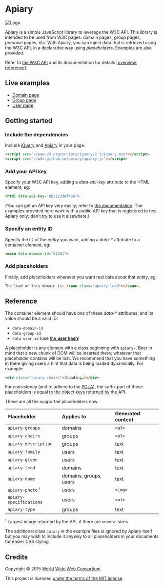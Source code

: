 
# Apiary

![Logo](https://w3c.github.io/apiary/logo.svg)

Apiary is a simple JavaScript library to leverage the W3C API.
This library is intended to be used from W3C pages: domain pages, group pages, personal pages, etc.
With Apiary, you can inject data that is retrieved using the W3C API, in a declarative way using *placeholders*.
Examples are also provided.

Refer to [the W3C API](https://github.com/w3c/w3c-api) and its documentation for details
\[[overview](https://w3c.github.io/w3c-api/); [reference](https://api-test.w3.org/doc)\].

## Live examples

* [Domain page](https://w3c.github.io/apiary/examples/domain.html)
* [Group page](https://w3c.github.io/apiary/examples/group.html)
* [User page](https://w3c.github.io/apiary/examples/user.html)

## Getting started

### Include the dependencies

Include [jQuery](http://jquery.com/) and [Apiary](apiary.js) in your page:  
```html
<script src="//www.w3.org/scripts/jquery/2.1/jquery.min"></script>
<script src="//w3c.github.io/apiary/apiary.js"></script>
```

### Add your API key

Specify your W3C API key, adding a *data-api-key* attribute to the HTML element, eg:  
```html
<html data-api-key="abc123def456">
```
(You can get an API key very easily; refer to [the documentation](https://w3c.github.io/w3c-api/#apikeys).
The examples provided here work with a public API key that is registered to test Apiary only; don't try to use it elsewhere.)

### Specify an entity ID

Specify the ID of the *entity* you want, adding a *data-&#42;* attribute to a container element, eg:  
```html
<main data-domain-id="41381">
```

### Add placeholders

Finally, add *placeholders* wherever you want real data about that *entity*, eg:  
```html
The lead of this domain is: <span class="apiary-lead"></span>.
```

## Reference

The container element should have *one* of these *data-&#42;* attributes, and its value should be a valid ID:
* `data-domain-id`
* `data-group-id`
* `data-user-id` (use [the **user hash**](https://api-test.w3.org/doc#get--users-%7Bhash%7D))

A placeholder is any element with a class beginning with `apiary-`.
Bear in mind that a new chunk of DOM will be inserted there; whatever that placeholder contains will be lost.
We recommend that you have something in there giving users a hint that data is being loaded dynamically.
For example:
```html
<div class="apiary-chairs">[Loading…]</div>
```

For consistency (and to adhere to the [POLA](https://en.wikipedia.org/wiki/Principle_of_least_astonishment)),
the suffix part of these placeholders is equal to [the object keys returned by the API](https://api-test.w3.org/doc).

These are all the supported placeholders now:

Placeholder             | Applies to             | Generated content
:-----------------------|:-----------------------|:-----------------
`apiary-groups`         | domains                | `<ul>`
`apiary-chairs`         | groups                 | `<ul>`
`apiary-description`    | groups                 | text
`apiary-family`         | users                  | text
`apiary-given`          | users                  | text
`apiary-lead`           | domains                | text
`apiary-name`           | domains, groups, users | text
`apiary-photo` ¹        | users                  | `<img>`
`apiary-specifications` | users                  | `<ul>`
`apiary-type`           | groups                 | text

¹ Largest image returned by the API, if there are several sizes.

The additional class `apiary` in the example files is ignored by Apiary itself but you may wish to include it anyway to all placeholders in your documents for easier CSS styling.

## Credits

Copyright © 2015 [World Wide Web Consortium](http://www.w3.org/)

This project is licensed [under the terms of the MIT license](LICENSE.md).

